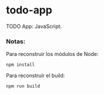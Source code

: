 # todo-app

TODO App: JavaScript.

### Notas:
Para reconstruir los módulos de Node:
```
npm install
```
Para reconstruir el build:
```
npm run build
```